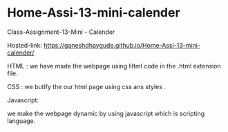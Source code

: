 # Home-Assi-13-mini-calender

Class-Assignment-13-Mini - Calender

Hosted-link: https://ganeshdhaygude.github.io/Home-Assi-13-mini-calender/

HTML : we have made the webpage using Html code in the .html extension file.

CSS : we butify the our html page using css ans styles .

Javascript:

we make the webpage dynamic by using javascript which is scripting language.
